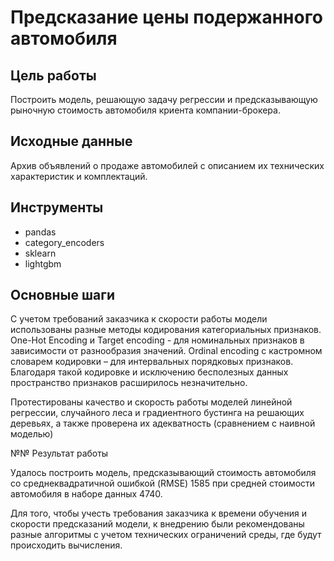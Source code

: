# Предсказание цены подержанного автомобиля

## Цель работы

Построить модель, решающую задачу регрессии и предсказывающую рыночную стоимость автомобиля криента компании-брокера.

## Исходные данные

Архив объявлений о продаже автомобилей с описанием их технических характеристик и комплектаций.

## Инструменты

- pandas
- category_encoders
- sklearn
- lightgbm

## Основные шаги

С учетом требований заказчика к скорости работы модели использованы разные методы кодирования
категориальных признаков. One-Hot Encoding и Target encoding - для номинальных признаков
в зависимости от разнообразия значений. Ordinal encoding с кастромном словарем кодировки –
для интервальных порядковых признаков. Благодаря такой кодировке и исключению
бесполезных данных пространство признаков расширилось незначительно.

Протестированы качество и скорость работы моделей линейной регрессии, случайного леса и
градиентного бустинга на решающих деревьях, а также проверена их адекватность (сравнением с
наивной моделью)

№№ Результат работы

Удалось построить модель, предсказывающий стоимость автомобиля со среднеквадратичной
ошибкой (RMSE) 1585 при средней стоимости автомобиля в наборе данных 4740. 

Для того, чтобы учесть требования заказчика к времени обучения и скорости предсказаний модели, к внедрению
были рекомендованы разные алгоритмы с учетом технических ограничений среды, где будут происходить вычисления. 